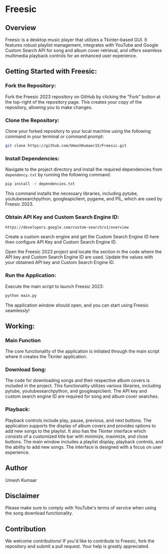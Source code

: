 # Freesic

## Overview
Freesic is a desktop music player that utilizes a Tkinter-based GUI. It features robust playlist management, integrates with YouTube and Google Custom Search API for song and album cover retrieval, and offers seamless multimedia playback controls for an enhanced user experience.

## Getting Started with Freesic:

### Fork the Repository:
Fork the Freesic 2023 repository on GitHub by clicking the "Fork" button at the top-right of the repository page. This creates your copy of the repository, allowing you to make changes.

### Clone the Repository:
Clone your forked repository to your local machine using the following command in your terminal or command prompt:

```bash
git clone https://github.com/UmeshKumaar15/Freesic.git
```

### Install Dependencies:
Navigate to the project directory and install the required dependencies from `dependency.txt` by running the following command:

```bash
pip install -r dependencies.txt
```

This command installs the necessary libraries, including pytube, youtubesearchpython, googleapiclient, pygame, and PIL, which are used by Freesic 2023.


### Obtain API Key and Custom Search Engine ID:

```url
https://developers.google.com/custom-search/v1/overview
```

Create a custom search engine and get the Custom Search Engine ID here then configure API Key and Custom Search Engine ID.

Open the Freesic 2023 project and locate the section in the code where the API key and Custom Search Engine ID are used. Update the values with your obtained API key and Custom Search Engine ID.


### Run the Application:
Execute the main script to launch Freesic 2023:

```python
python main.py
```

The application window should open, and you can start using Freesic seamlessly!

## Working:

### Main Function
The core functionality of the application is initiated through the main script where it creates the Tkinter application.

### Download Song:
The code for downloading songs and their respective album covers is included in the project. This functionality utilizes various libraries, including pytube, youtubesearchpython, and googleapiclient. The API key and custom search engine ID are required for song and album cover searches.

### Playback:
Playback controls include play, pause, previous, and next buttons. The application supports the display of album covers and provides options to add new songs to the playlist.
It also has the Tkinter interface which consists of a customized title bar with minimize, maximize, and close buttons. The main window includes a playlist display, playback controls, and the ability to add new songs. The interface is designed with a focus on user experience.

## Author
Umesh Kumaar

## Disclaimer
Please make sure to comply with YouTube's terms of service when using the song download functionality.

## Contribution
We welcome contributions! If you'd like to contribute to Freesic, fork the repository and submit a pull request. Your help is greatly appreciated.
